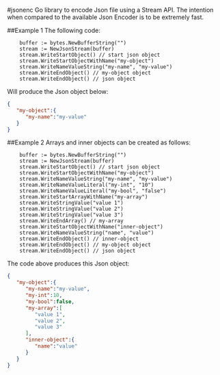 #jsonenc
Go library to encode Json file using a Stream API. The intention when compared to the available Json Encoder is 
to be extremely fast.

##Example 1
The following code:
```golang
	buffer := bytes.NewBufferString("")
	stream := NewJsonStream(buffer)
	stream.WriteStartObject() // start json object
	stream.WriteStartObjectWithName("my-object")
	stream.WriteNameValueString("my-name", "my-value")
	stream.WriteEndObject() // my-object object
	stream.WriteEndObject() // json object
```

Will produce the Json object below:
```json
{  
   "my-object":{  
      "my-name":"my-value"
   }
}
```

##Example 2
Arrays and inner objects can be created as follows:
```golang
	buffer := bytes.NewBufferString("")
	stream := NewJsonStream(buffer)
	stream.WriteStartObject() // start json object
	stream.WriteStartObjectWithName("my-object")
	stream.WriteNameValueString("my-name", "my-value")
	stream.WriteNameValueLiteral("my-int", "10")
	stream.WriteNameValueLiteral("my-bool", "false")
	stream.WriteStartArrayWithName("my-array")
	stream.WriteStringValue("value 1")
	stream.WriteStringValue("value 2")
	stream.WriteStringValue("value 3")
	stream.WriteEndArray() // my-array
	stream.WriteStartObjectWithName("inner-object")
	stream.WriteNameValueString("name", "value")
	stream.WriteEndObject() // inner-object
	stream.WriteEndObject() // my-object object
	stream.WriteEndObject() // json object
```

The code above produces this Json object:
```json
{  
   "my-object":{  
      "my-name":"my-value",
      "my-int":10,
      "my-bool":false,
      "my-array":[  
         "value 1",
         "value 2",
         "value 3"
      ],
      "inner-object":{  
         "name":"value"
      }
   }
}
```
